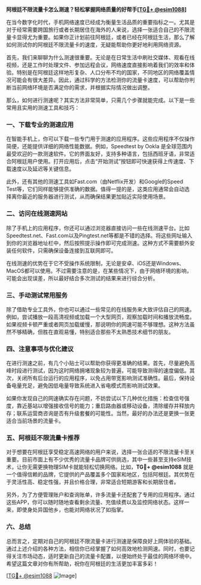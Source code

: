 **阿根廷不限流量卡怎么测速？轻松掌握网络质量的好帮手[[TG💪+ @esim1088](https://t.me/s/esim1088)]**

在当今数字化时代，手机网络速度已经成为衡量生活品质的重要指标之一。尤其是对于经常需要跨国旅行或者长期居住在海外的人来说，选择一张适合自己的不限流量卡显得尤为重要。如果你正计划前往阿根廷，或者已经在阿根廷生活，那么了解如何测试你的阿根廷不限流量卡的速度，无疑能帮助你更好地利用网络资源。

首先，我们来聊聊为什么测速很重要。无论是在日常生活中刷社交媒体、观看在线视频，还是工作时处理文件、参加远程会议，网络速度直接影响着我们的效率和体验。特别是在阿根廷这样地形复杂、人口分布不均的国家，不同地区的网络覆盖情况可能会有很大差异。因此，通过科学的方法检测你的流量卡速度，可以帮助你判断当前网络环境是否满足你的需求，并根据实际情况做出调整。

那么，如何进行测速呢？其实方法非常简单，只需几个步骤就能完成。以下是一些常用且实用的测速工具和技巧：

### **一、下载专业的测速应用**
在智能手机上，你可以下载一些专门用于测速的应用程序。这些应用程序不仅操作简便，还能提供详细的网络性能数据。例如，Speedtest by Ookla 是全球范围内最受欢迎的一款测速软件。它的界面友好，支持多种语言，包括西班牙语，非常适合阿根廷用户使用。打开应用后，点击“开始测试”按钮即可快速获得上传速度、下载速度以及延迟等关键信息。

此外，还有其他的测速工具如Fast.com（由Netflix开发）和Google的Speed Test等，它们同样能够提供准确的数据。值得一提的是，这类应用通常会自动选择离你最近的服务器进行测试，从而确保结果更加贴近实际使用场景。

### **二、访问在线测速网站**
除了手机上的应用程序，你还可以通过浏览器直接访问一些在线测速平台。比如Speedtest.net、Fast.com以及Pingtest.net等都是不错的选择。将这些网址输入到你的浏览器地址栏中，然后按照提示操作即可完成测速。这种方式不需要额外安装任何软件，只需确保设备连接到互联网即可。

在线测速的优势在于它不受操作系统限制，无论是安卓、iOS还是Windows、MacOS都可以使用。不过需要注意的是，在某些情况下，由于网络环境的影响，可能会出现误差，所以最好结合多次测试的结果来进行综合分析。

### **三、手动测试常用服务**
除了借助专业工具外，你也可以通过一些常见的在线服务来大致评估自己的网速。例如，尝试播放一段高清视频或加载一个大型网页，观察加载时间和播放流畅度。如果视频卡顿严重或者网页加载缓慢，那说明你的网速可能不够理想。这种方法虽然不够精确，但胜在直观易懂，特别适合那些不太熟悉技术细节的朋友。

### **四、注意事项与优化建议**
在进行测速之前，有几个小贴士可以帮助你获得更准确的结果。首先，尽量避免高峰时段进行测试，因为这时网络拥堵现象较为普遍，可能导致测得的速度偏低。其次，关闭所有后台运行的应用程序，以免占用带宽影响测试准确性。最后，保持设备电量充足，避免因低电量导致系统进入省电模式而影响测试效果。

如果你发现自己的网速确实存在问题，不妨尝试以下几种优化措施：检查信号强度，靠近基站以增强接收信号的能力；重启路由器或移动设备，清除缓存并释放内存；联系运营商咨询是否有升级套餐的可能性。当然，最好的办法还是更换一张更适合当前场景的流量卡。

### **五、阿根廷不限流量卡推荐**
对于想要在阿根廷享受稳定高速网络的用户来说，选择一张合适的不限流量卡至关重要。目前市面上有不少优秀的流量卡品牌可供挑选，其中一些甚至支持eSIM技术，让你无需更换物理SIM卡就能轻松切换网络。比如，**TG💪+ @esim1088** 就是一个值得信赖的品牌，它提供的产品覆盖多个国家和地区，包括阿根廷。其优势在于灵活性高、稳定性强，并且价格合理，非常适合短期游客和长期居住者。

另外，为了方便管理账户和查询账单，许多流量卡还配套了专用的应用程序。通过这些APP，你可以随时随地查看剩余流量、充值续费以及监控网络状态。这样一来，即使身处异国他乡，也能对网络状况了如指掌。

### **六、总结**
总而言之，定期对自己的阿根廷不限流量卡进行测速是保障良好上网体验的基础。通过上述介绍的各种方法，相信你已经掌握了如何高效地检测网速。同时，也要记得关注市场动态，适时更新自己的流量卡配置，以便始终处于最佳的网络环境中。希望这篇文章对你有所帮助，祝你在阿根廷的生活更加丰富多彩！

[[TG💪+ @esim1088](https://t.me/s/esim1088) ![Image](https://i.postimg.cc/4NQfJmqS/Snipaste-2025-05-13-00-14-12.png)]
